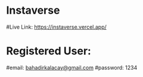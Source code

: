 # Instaverse

#Live Link: https://instaverse.vercel.app/

# Registered User:
#email: bahadirkalacay@gmail.com 
#password: 1234
